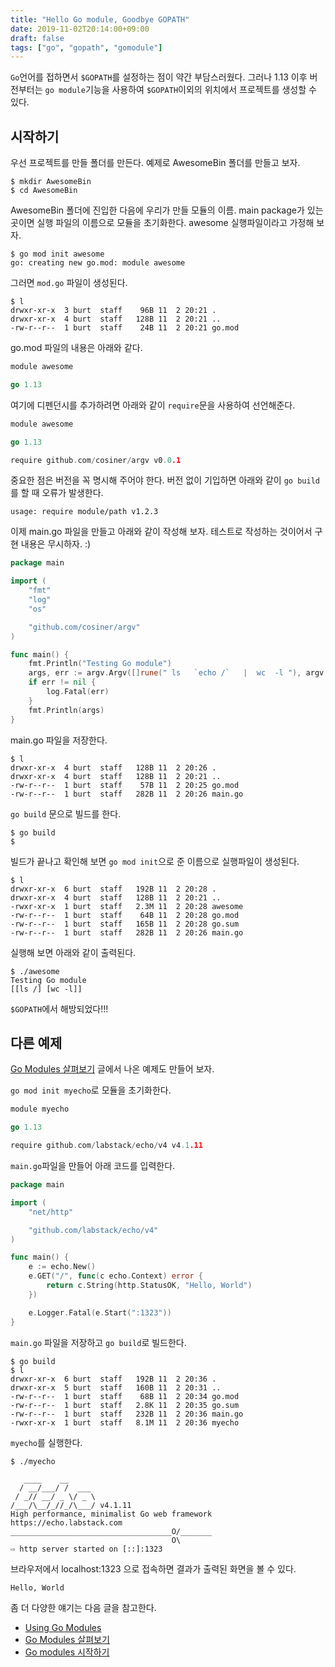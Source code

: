 ```yaml
---
title: "Hello Go module, Goodbye GOPATH"
date: 2019-11-02T20:14:00+09:00
draft: false
tags: ["go", "gopath", "gomodule"]
---
```


`Go`언어를 접하면서 `$GOPATH`를 설정하는 점이 약간 부담스러웠다. 그러나 1.13 이후 버전부터는 `go module`기능을 사용하여 `$GOPATH`이외의 위치에서 프로젝트를 생성할 수 있다. 

## 시작하기

우선 프로젝트를 만들 폴더를 만든다. 예제로 AwesomeBin 폴더를 만들고 보자.

```
$ mkdir AwesomeBin
$ cd AwesomeBin
```

AwesomeBin 폴더에 진입한 다음에 우리가 만들 모듈의 이름. main package가 있는 곳이면 실행 파일의 이름으로 모듈을 초기화한다. awesome 실행파일이라고 가정해 보자.

```
$ go mod init awesome
go: creating new go.mod: module awesome
```

그러면 `mod.go` 파일이 생성된다.

```
$ l
drwxr-xr-x  3 burt  staff    96B 11  2 20:21 .
drwxr-xr-x  4 burt  staff   128B 11  2 20:21 ..
-rw-r--r--  1 burt  staff    24B 11  2 20:21 go.mod
```

go.mod 파일의 내용은 아래와 같다.

```go
module awesome

go 1.13
```

여기에 디펜던시를 추가하려면 아래와 같이 `require`문을 사용하여 선언해준다.

```go
module awesome

go 1.13

require github.com/cosiner/argv v0.0.1
```

중요한 점은 버전을 꼭 명시해 주어야 한다. 버전 없이 기입하면 아래와 같이 `go build`를 할 때 오류가 발생한다.

```
usage: require module/path v1.2.3
```

이제 main.go 파일을 만들고 아래와 같이 작성해 보자. 테스트로 작성하는 것이어서 구현 내용은 무시하자. :)

```go
package main

import (
	"fmt"
	"log"
	"os"

	"github.com/cosiner/argv"
)

func main() {
	fmt.Println("Testing Go module")
	args, err := argv.Argv([]rune(" ls   `echo /`   |  wc  -l "), argv.ParseEnv(os.Environ()), argv.Run)
	if err != nil {
		log.Fatal(err)
	}
	fmt.Println(args)
}
```

main.go 파일을 저장한다.

```
$ l
drwxr-xr-x  4 burt  staff   128B 11  2 20:26 .
drwxr-xr-x  4 burt  staff   128B 11  2 20:21 ..
-rw-r--r--  1 burt  staff    57B 11  2 20:25 go.mod
-rw-r--r--  1 burt  staff   282B 11  2 20:26 main.go
```

`go build` 문으로 빌드를 한다. 

```
$ go build
$
```

빌드가 끝나고 확인해 보면 `go mod init`으로 준 이름으로 실행파일이 생성된다.

```
$ l
drwxr-xr-x  6 burt  staff   192B 11  2 20:28 .
drwxr-xr-x  4 burt  staff   128B 11  2 20:21 ..
-rwxr-xr-x  1 burt  staff   2.3M 11  2 20:28 awesome
-rw-r--r--  1 burt  staff    64B 11  2 20:28 go.mod
-rw-r--r--  1 burt  staff   165B 11  2 20:28 go.sum
-rw-r--r--  1 burt  staff   282B 11  2 20:26 main.go
```

실행해 보면 아래와 같이 출력된다.

```
$ ./awesome
Testing Go module
[[ls /] [wc -l]]
```

`$GOPATH`에서 해방되었다!!!

## 다른 예제

[Go Modules 살펴보기](https://velog.io/@kimmachinegun/Go-Go-Modules-%EC%82%B4%ED%8E%B4%EB%B3%B4%EA%B8%B0-7cjn4soifk) 글에서 나온 예제도 만들어 보자.

`go mod init myecho`로 모듈을 초기화한다.

```go
module myecho

go 1.13

require github.com/labstack/echo/v4 v4.1.11
```

`main.go`파일을 만들어 아래 코드를 입력한다.

```go
package main

import (
	"net/http"

	"github.com/labstack/echo/v4"
)

func main() {
	e := echo.New()
	e.GET("/", func(c echo.Context) error {
		return c.String(http.StatusOK, "Hello, World")
	})

	e.Logger.Fatal(e.Start(":1323"))
}
```

`main.go` 파일을 저장하고 `go build`로 빌드한다.

```
$ go build
$ l
drwxr-xr-x  6 burt  staff   192B 11  2 20:36 .
drwxr-xr-x  5 burt  staff   160B 11  2 20:31 ..
-rw-r--r--  1 burt  staff    68B 11  2 20:34 go.mod
-rw-r--r--  1 burt  staff   2.8K 11  2 20:35 go.sum
-rw-r--r--  1 burt  staff   232B 11  2 20:36 main.go
-rwxr-xr-x  1 burt  staff   8.1M 11  2 20:36 myecho
```

`myecho`를 실행한다.

```
$ ./myecho

   ____    __
  / __/___/ /  ___
 / _// __/ _ \/ _ \
/___/\__/_//_/\___/ v4.1.11
High performance, minimalist Go web framework
https://echo.labstack.com
____________________________________O/_______
                                    O\
⇨ http server started on [::]:1323
```

브라우저에서 localhost:1323 으로 접속하면 결과가 출력된 화면을 볼 수 있다.

```
Hello, World
```

좀 더 다양한 얘기는 다음 글을 참고한다.

* [Using Go Modules](https://blog.golang.org/using-go-modules)
* [Go Modules 살펴보기](https://velog.io/@kimmachinegun/Go-Go-Modules-%EC%82%B4%ED%8E%B4%EB%B3%B4%EA%B8%B0-7cjn4soifk)
* [Go modules 시작하기](https://aidanbae.github.io/code/golang/modules/)





